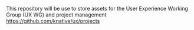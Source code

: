 This repository will be use to store assets for the User Experience Working Group (UX WG) and project management https://github.com/knative/ux/projects
